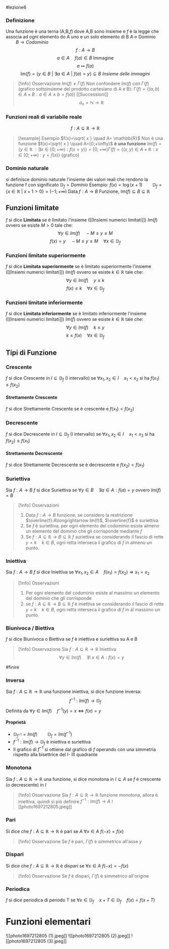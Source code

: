 #lezione6
### Definizione 
Una funzione è una terna (A,B,$f$) dove A,B sono insieme e $f$ è la legge che associa ad ogni elemento do A uno e un solo elemento di B
$A \rightarrow$ Dominio $\qquad B \rightarrow Codominio$
$$f:A \longrightarrow B$$
$$a\in A \quad f(a)\in B \ \mathrm{Immagine}$$
$$a\mapsto f(a) $$
$$\mathrm{Im}(f)=\{y \in B\  |\  \exists a \in A \ |\ f(a)=y\}\subseteq B \ Insieme \ delle \ immagini$$
>[!info] Osservazione
$Im(f) \not= \Gamma(f)$ 
Non confondere $Im(f)$ con $\Gamma (f)$ (grafico sottoinsieme del prodotto cartesiano di A e B):
$\Gamma(f)=\{(a,b)\in A\times B:a \in A\  \wedge\  b=f(a) \}$ 
[[Successioni]]
$$a_n= \mathbb{N} \longrightarrow \mathbb{R}$$

### Funzioni reali di variabile reale
$$f: A \subseteq \mathbb{R} \longrightarrow \mathbb{R}$$
>[!example] Esempio
$f(x)=\sqrt{ x } \quad A= \mathbb{R}$ Non è una funzione
$f(x)=\sqrt{ x } \quad A=[0;+\infty)$ **è una funzione**
$Im(f)=\{y \in \mathbb{R} \ : \exists x\in [0;+\infty):f(x=y)\}=[0;+\infty)$$\Gamma(f)=\{(x,y)\in A\times \mathbb{R}:x \in [0;+\infty)\  :\  y=f(x)\}$ (grafico)

### Dominio naturale
si definisce dominio naturale l'insieme dei valori reali che rendono la funzione f con significato 
$\mathbb{D}_{f}=Dominio$
Esempio: $f(x)=\log(x+1)\qquad \mathbb{D}_{f}=\{x \in \mathbb{R}\ |\ x+1>0\}=(-1;+\infty)$
Data $f:A \longrightarrow B$ Funzione, $\mathrm{Im}(f) \subseteq B \subseteq \mathbb{R}$
## Funzioni limitate
$f$ si dice **Limitata** se è limitato l'insieme ([[Insiemi numerici limitati]])  $Im(f)$ ovvero se esiste $M>0$ tale che:
$$\forall y \in Im(f) \quad -M \le y \le M $$	$$f(x)=y \quad -M \le y \le M\quad   \forall x \in \mathbb{D}_f$$
### Funzioni limitate superiormente
$f$ si dice **Limitata superiormente** se è limitato superiormente l'insieme ([[Insiemi numerici limitati]])  $Im(f)$ ovvero se esiste $k \in \mathbb{R}$  tale che:
$$\forall y \in Im(f) \quad y \le k $$
$$f(x)\le k \quad \forall x \in \mathbb{D}_f$$
### Funzioni limitate inferiormente
$f$ si dice **Limitata inferiormente** se è limitato inferiormente l'insieme ([[Insiemi numerici limitati]])  $Im(f)$ ovvero se esiste $k \in \mathbb{R}$  tale che:
$$\forall y \in Im(f) \quad k \le y $$
$$k\le f(x) \quad \forall x \in \mathbb{D}_f$$
## Tipi di Funzione

### Crescente
$f$ si dice Crescente in $I \subseteq \mathbb{D}_f$ (I intervallo) se $\forall x_1,x_2 \in I \quad x_1<x_2$ si ha $f(x_1) \le f(x_2)$
#### Strettamente Crescente
$f$ si dice Strettamente Crescente se è crescente e $f(x_1)<f(x_2)$
### Decrescente
$f$ si dice Decrescente in $I \subseteq \mathbb{D}_f$ (I intervallo) se $\forall x_1,x_2 \in I \quad x_1<x_2$ si ha $f(x_2) \le f(x_1)$
#### Strettamente Decrescente
$f$ si dice Strettamente Decrescente se è decrescente e $f(x_2)<f(x_1)$

### Suriettiva
Sia $f:A \longrightarrow B$ 
$f$ si dice Suriettiva se $\forall y \in B \quad \exists a \in A : f(a)=y$ ovvero $Im(f)=B$

>[!info] Osservazioni
>1) Data $f:A\longrightarrow B$ funzione, se considero la restrizione $\overline{f}:A\longrightarrow Im(f)$, $\overline{f}$ è suriettiva
>2) Se $f$ è suriettiva, per ogni elemento del codominio esiste almeno un elemento del dominio che gli corrisponde mediante $f$
>3) Se $f: A \subseteq \mathbb{R} \rightarrow B \subseteq \mathbb{R}$ $f$ suriettiva se considerando il fascio di rette $y=k \quad k \in B$, ogni retta interseca il grafico di $f$ in almeno un punto.

### Iniettiva
Sia $f:A \longrightarrow B$ 
$f$ si dice Iniettiva se $\forall x_1,x_2 \in A \quad  f(x_1)=f(x_2) \Longrightarrow x_1=x_2$
>[!info] Osservazioni
>1) Per ogni elemento del codominio esiste al massimo un elemento del dominio che gli corrisponde
>2) se $f:A \subseteq \mathbb{R} \longrightarrow B \subseteq \mathbb{R}$ $f$ è iniettiva se considerando il fascio di rette $y=k\quad k\in B$, ogni retta interseca il grafico di $f$ in al massimo un punto.
### Biunivoca / Biettiva 
$f$ si dice Biunivoca o Biettiva se $f$ è iniettiva e suriettiva su A e B

>[!info] Osservazione
Sia $f:A \subseteq \mathbb{R}\longrightarrow \mathbb{R}$ Iniettiva
$$\forall y \in Im(f)\quad \exists ! \ x \in A : f(x)=y$$

#finire 

### Inversa
Sia $f:A \subseteq \mathbb{R} \longrightarrow \mathbb{R}$ una funzione iniettiva, si dice funzione inversa:
$$f^{-1}:Im(f)\longrightarrow \mathbb{D}_f$$
Definita da $\forall y \in Im(f) \quad f^{-1}(y)=x \iff f(x)=y$ 
#### Proprietà
- $\mathbb{D}_{f^{-1}}=Im(f) \qquad \mathbb{D}_f = Im(f^{-1})$ 
- $f^{-1}: Im(f)\longrightarrow \mathbb{D}_f$ è iniettiva e suriettiva
- Il grafico di $f^{-1}$ si ottiene dal grafico di $f$ operando  con una simmetria rispetto alla bisettrice del I- III quadrante
### Monotona
Sia $f: A \subseteq \mathbb{R} \longrightarrow \mathbb{R}$ una funzione, si dice monotona in $I \subseteq A$ se $f$ è crescente (o decrescente) in $I$
>[!info] Osservazione
Sia $f:A \subseteq \mathbb{R} \longrightarrow \mathbb{R}$ funzione monotona, allora è iniettiva, quindi sì piò definire $f^{-1}: Im(f)\longrightarrow A$ ![[photo1697212805.jpeg]]
### Pari
Sì dice che $f:A \subseteq \mathbb{R} \longrightarrow \mathbb{R}$ è pari se $A$ $\forall x \in A$
$f(-x)=f(x)$
>[!info] Osservazione
Se $f$ è pari, $\Gamma(f)$ è simmetrico all'asse $y$

### Dispari
Sì dice che $f:A \subseteq \mathbb{R} \longrightarrow \mathbb{R}$ è dispari se $\forall x \in A$
$f(-x)=-f(x)$

>[!info] Osservazione
Se $f$ è dispari, $\Gamma(f)$ è simmetrico all'origine 
### Periodica
$f$  sì dice   periodica di periodo T se $\forall x \in \mathbb{D}_{f} \quad x+T\in \mathbb{D}_{f} \quad f(x)=f(x+T)$

# Funzioni elementari
![[photo1697212805 (1).jpeg]]
![[photo1697212805 (2).jpeg]]
![[photo1697212805 (3).jpeg]]